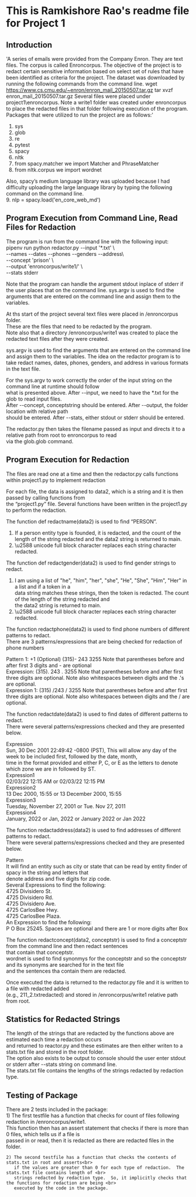 
# This is Ramkishore Rao's readme file for Project 1

## Introduction

'A series of emails were provided from the Company Enron.  They are text files.  The corpus is called Enroncorpus.
The objective of the project is to redact certain sensitive information based on select set of rules that have been 
identified as criteria for the project.  The dataset was downloaded by running the following commands from the command line.
wget https://www.cs.cmu.edu/~enron/enron_mail_20150507.tar.gz tar xvzf enron_mail_20150507.tar.gz
Several files were placed under project1\enroncorpus.  Note a write1 folder was created under enroncorpus to 
place the redacted files in that folder following execution of the program.
Packages that were utilized to run the project are as follows:'

1. sys
2. glob
3. re
4. pytest
5. spacy
6. nltk
7. from spacy.matcher we import Matcher and PhraseMatcher
8. from nltk.corpus we import wordnet

Also, spacy’s medium language library was uploaded because I had difficulty uploading the large language library by typing the following command on the command line.<br>
9. nlp = spacy.load('en_core_web_md')

## Program Execution from Command Line, Read Files for Redaction

The program is run from the command line with the following input:<br>
pipenv run python redactor.py --input '*.txt' \ <br>
                                       --names --dates --phones --genders --address\ <br> 
                                       --concept 'prison' \ <br>
                                       --output 'enroncorpus/write1/' \ <br>
                                       --stats stderr

Note that the program can handle the argument stdout inplace of stderr if the user places that on the command line.
sys.argv is used to find the arguments that are entered on the command line and assign them to the variables.

At ths start of the project several text files were placed in /enroncorpus folder. <br>
These are the files that need to be redacted by the program. <br>
Note also that a directory /enroncorpus/write1 was created to place the redacted text files after they were created.

sys.argv is used to find the arguments that are entered on the command line and assign them to the variables.
The idea on the redactor program is to take redact names, dates, phones, genders, and address in various formats <br>
in the text file.

For the sys.argv to work correctly the order of the input string on the command line at runtime should follow <br>
what is presented above.  After --input, we need to have the *.txt for the glob to read input files.  <br>                      After --concept, conceptstring should be entered.  After --output, the folder location with relative path <br>
should be entered.  After --stats, either stdout or stderr should be entered.

The redactor.py then takes the filename passed as input and directs it to a relative path from root to enroncorpus to read <br>
via the glob.glob command. 

## Program Execution for Redaction

The files are read one at a time and then the redactor.py calls functions within project1.py to implement redaction

For each file, the data is assigned to data2, which is a string and it is then passed by calling functions from <br>
the “project1.py” file.
Several functions have been written in the project1.py to perform the redaction.<br>

The function def redactname(data2) is used to find “PERSON”.

1) If a person entity type is founded, it is redacted, and the count of the length of the string redacted and the data2 string is returned to main. <br>
2) \u2588 unicode full block character replaces each string character redacted.

The function def redactgender(data2) is used to find gender strings to redact.
1) I am using a list of "he", "him", "her", "she", "He", "She", "Him", "Her" in a list and if a token in a <br>
data string matches these strings, then the token is redacted. The count of the length of the string redacted and <br>
the data2 string is returned to main. <br>
2) \u2588 unicode full block character replaces each string character redacted.

The function redactphone(data2) is used to find phone numbers of different patterns to redact. <br>
There are 3 patterns/expressions that are being checked for redaction of phone numbers

Pattern 1:  +1 (Optional) (315)- 243 3255 Note that parentheses before and after first 3 digits and - are optional <br>
Expression: (315). 243 . 3255 Note that parentheses before and after first three digits are optional.  Note also whitespaces between digits and the .'s are optional.<br>
Expression 1:  (315) /243 / 3255  Note that parentheses before and after first three digits are optional.  Note also whitespaces between digits and the / are optional.

The function redactdate(data2) is used to find dates of different patterns to redact.<br>
There were several patterns/expressions checked and they are presented below.

Expression <br>
Sun, 30 Dec 2001 22:49:42 -0800 (PST), This will allow any day of the week to be included first, followed by the date, month, <br> 
time in the format provided and either P, C, or E as the letters to denote which zone we are in followed by ST. <br>
Expression1 <br>
02/03/22 12:15 AM or 02/03/22 12:15 PM <br>
Expression2 <br>
13 Dec 2000, 15:55 or 13 December 2000, 15:55 <br>
Expression3 <br>
Tuesday, November 27, 2001 or Tue. Nov 27, 2011 <br>
Expression4 <br>
January, 2022 or Jan, 2022 or January 2022 or Jan 2022 <br>


The function redactaddress(data2) is used to find addresses of different patterns to redact. <br>
There were several patterns/expressions checked and they are presented below.

Pattern <br>
It will find an entity such as city or state that can be read by entity finder of spacy in the string and letters that <br>
denote address and five digits for zip code.  <br>
Several Expressions to find the following: <br>
4725 Divisidero St.<br>
4725 Divisidero Rd.<br>
4725 Divisidero Ave.<br>
4725 CarlosBee Hwy.<br>
4725 CarlosBee Plaza.<br>
An Expression to find the following: <br>
P O Box 25245.  Spaces are optional and there are 1 or more digits after Box

The function  redactconcept(data2, conceptstr) is used to find a conceptstr from the command line and then redact sentences <br>
that contain that conceptstr. <br>
wordnet is used to find synonmys for the conceptstr and so the conceptstr and its synonyms are searched for in the text file <br>
and the sentences tha contain them are redacted.

Once executed the data is returned to the redactor.py file and it is written to a file with redacted added <br>
(e.g., 211_2.txtredacted) and stored in /enroncorpus/write1 relative path from root.

## Statistics for Redacted Strings

The length of the strings that are redacted by the functions above are estimated each time a redaction occurs <br>
and returned to reactor.py and these estimates are then either writen to a stats.txt file and stored in the root folder. <br>
The option also exists to be output to console should the user enter stdout or stderr after --stats string on command line. <br>
The stats.txt file contains the lengths of the strings redacted by redaction type.

## Testing of Package

There are 2 tests included in the package:<br>
    1) The first testfile has a function that checks for count of files following redaction in /enroncorpus/write1.<br>
        This function then has an assert statement that checks if there is more than 0 files, which tells us if a file is <br>
        passed in or read, then it is redacted as there are redacted files in the folder.

    2) The second testfile has a function that checks the contents of stats.txt in root and asserts<br>
       if the values are greater than 0 for each type of redaction.  The stats.txt file contains length of <br>
       strings redacted by redaction type.  So, it implicitly checks that the functions for redaction are being <br>
       executed by the code in the package.



